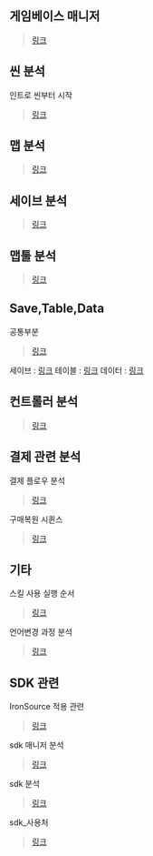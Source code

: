 ## 게임베이스 매니저
> [링크](매니저/게임베이스매니저_분석)
## 씬 분석
인트로 씬부터 시작  
> [링크](분석/씬_분석.md)
## 맵 분석
> [링크](맵_분석_메인.md)

## 세이브 분석
> [링크](세이브_분석.md)

## 맵툴 분석
> [링크](맵툴_분석.md)

## Save,Table,Data
공통부분
> [링크](Save,Table,Data_공통분석.md)  

세이브 : [링크](세이브_분석.md)
테이블 : [링크](테이블_분석.md)
데이터 : [링크](데이터_분석.md)

## 컨트롤러 분석
> [링크](컨트롤러_분석.md)  

## 결제 관련 분석
결제 플로우 분석
> [링크](결제_관련/결제플로우_분석.md)  
 
 구매복원 시퀸스
 > [링크](결제_관련/구매복원_시퀸스.md)
 
## 기타
스킬 사용 실행 순서
> [링크](스킬사용_실행순서.md)

언어변경 과정 분석
> [링크](언어변경_과정_분석.md)

## SDK 관련
IronSource 적용 관련
> [링크](SDK_관련/아이언_소스_적용_관련.md)

sdk 매니저 분석
> [링크](SDK_관련/SDK_매니저_분석.md)

sdk 분석
> [링크](SDK_관련/SDK_분석.md)

sdk_사용처
> [링크](SDK_관련/SDK_사용처.md)


